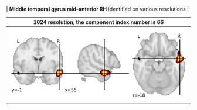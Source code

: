 


| **Middle temporal gyrus mid-anterior RH** identified on various resolutions |

| 1024 resolution, the component index number is 66|  
|:---:|  
| ![Component 1024](../1024/final/66.jpg "From component 1024: Middle temporal gyrus mid-anterior RH") |